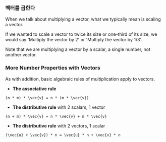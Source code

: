 ### 벡터를 곱한다

When we talk about multiplying a vector, what we typically mean is scaling a vector.

If we wanted to scale a vector to twice its size or one-third of its size, we would say 'Multiply the vector by 2' or 'Multiply the vector by 1/3'.

Note that we are multiplying a vector by a scalar, a single number, not another vector.

### More Number Properties with Vectors

As with addition, basic algebraic rules of multiplication apply to vectors.

- **The associative rule**

```
(n * m) * \vec{v} = n * (m * \vec{v})
```

- **The distributive rule** with 2 scalars, 1 vector

```
(n + m) * \vec{v} = n * \vec{v} + m * \vec{v}
```

- **The distributive rule** with 2 vectors, 1 scalar

```
(\vec{u} + \vec{v}) * n = \vec{u} * n + \vec{v} * n
```
